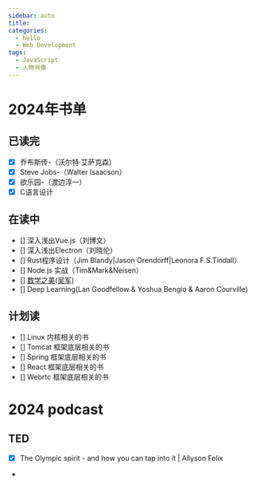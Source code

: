 ```yaml
---
sidebar: auto
title: 
categories:
  - hello
  - Web Development
tags:
  - JavaScript
  - 人物肖像
---
```

# 2024年书单
## 已读完
- [x] 乔布斯传-（沃尔特·艾萨克森）
- [x] Steve Jobs-（Walter Isaacson）
- [x] 欲乐园-（渡边淳一）
- [x] C语言设计

## 在读中
- [] 深入浅出Vue.js（刘博文）
- [] 深入浅出Electron（刘晓伦）
- [] Rust程序设计（Jim Blandy|Jason Orendorff|Leonora F.S.Tindall）
- [] Node.js 实战（Tim&Mark&Neisen）
- [] [数学之美(吴军)](http://)
- [] Deep Learning(Lan Goodfellow & Yoshua Bengio & Aaron Courville)

## 计划读
- [] Linux 内核相关的书
- [] Tomcat 框架底层相关的书
- [] Spring 框架底层相关的书
- [] React 框架底层相关的书
- [] Webrtc 框架底层相关的书

# 2024 podcast

## TED
- [x] The Olympic spirit - and how you can tap into it | Allyson Felix
- 




 
